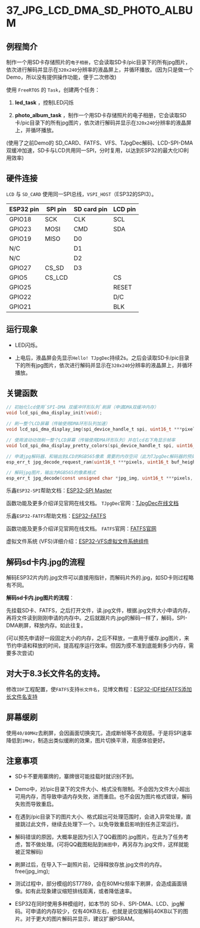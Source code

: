 # 37_JPG_LCD_DMA_SD_PHOTO_ALBUM

## 例程简介

制作一个用SD卡存储照片的`电子相册`，它会读取SD卡/pic目录下的所有jpg图片，依次进行解码并显示在`320x240`分辨率的液晶屏上，并循环播放。(因为只是做一个Demo，所以没有提供操作功能，便于二次修改)

使用 `FreeRTOS` 的 `Task`，创建两个任务：

1. **led_task** ，控制LED闪烁

2. **photo_album_task** ，制作一个用SD卡存储照片的电子相册，它会读取SD卡/pic目录下的所有jpg图片，依次进行解码并显示在`320x240`分辨率的液晶屏上，并循环播放。

(使用了之前Demo的 SD_CARD、FATFS、VFS、TJpgDec解码、LCD-SPI-DMA双缓冲加速，SD卡与LCD共用同一SPI，分时复用，以达到ESP32的最大化IO利用效率)


## 硬件连接

`LCD` 与 `SD_CARD` 使用同一SPI总线，`VSPI_HOST`（ESP32的SPI3）。

ESP32 pin     | SPI pin | SD card pin | LCD pin |
--------------|---------|-------------|---------|
GPIO18        | SCK     | CLK         | SCL     |
GPIO23        | MOSI    | CMD         | SDA     |
GPIO19        | MISO    | D0          |         |
N/C           |         | D1          |         |
N/C           |         | D2          |         |
GPIO27        | CS_SD   | D3          |         |
GPIO5         | CS_LCD  |             | CS      |
GPIO25        |         |             | RESET   |
GPIO22        |         |             | D/C     |
GPIO21        |         |             | BLK     |


## 运行现象

* LED闪烁。

* 上电后，液晶屏会先显示`Hello! TJpgDec`持续2s。之后会读取SD卡/pic目录下的所有jpg图片，依次进行解码并显示在`320x240`分辨率的液晶屏上，并循环播放。


## 关键函数

```c
// 初始化lcd使用`SPI-DMA 双缓冲环形队列`刷屏（申请DMA双缓冲内存）
void lcd_spi_dma_display_init(void);

// 刷一整个LCD屏幕（传输使用DMA环形队列加速）
void lcd_spi_dma_display_img(spi_device_handle_t spi, uint16_t ***pixels);

// 使用波动动效刷一整个LCD屏幕（传输使用DMA环形队列）并在lcd右下角显示帧率
void lcd_spi_dma_display_pretty_colors(spi_device_handle_t spi, uint16_t ***pixels);

// 申请jpg解码器、和输出到LCD的RGB565像素 需要的内存空间（此为TJpgDec解码器的预处理，仅需调用一次。重复调用可能会因为申请的空间超出ESP32可用范围，导致错误。）
esp_err_t jpg_decode_request_ram(uint16_t ***pixels, uint16_t buf_height, uint16_t buf_width);

// 解码jpg图片，输出为RGB565的像素格式
esp_err_t jpg_decode(const unsigned char *jpg_img, uint16_t ***pixels, uint8_t scale);
```

乐鑫`ESP32-SPI`帮助文档：[ESP32-SPI Master](https://docs.espressif.com/projects/esp-idf/zh_CN/stable/esp32/api-reference/peripherals/spi_master.html#)

函数功能及更多介绍详见官网在线文档。
`TJpgDec`官网：[TJpgDec在线文档](http://www.elm-chan.org/fsw/tjpgd/00index.html)

乐鑫`ESP32-FATFS`帮助文档：[ESP32-FATFS](https://docs.espressif.com/projects/esp-idf/zh_CN/stable/esp32/api-reference/storage/fatfs.html)

函数功能及更多介绍详见官网在线文档。
`FATFS`官网：[FATFS官网](http://www.elm-chan.org/fsw/ff/00index_e.html)

虚拟文件系统 (VFS)详细介绍：[ESP32-VFS虚拟文件系统组件](https://docs.espressif.com/projects/esp-idf/zh_CN/latest/esp32/api-reference/storage/vfs.html)


## 解码sd卡内.jpg的流程

解码ESP32片内的.jpg文件可以直接用指针，而解码片外的.jpg，如SD卡则过程略有不同。

**解码sd卡内.jpg图片的流程**：

先挂载SD卡、FATFS，之后打开文件，读.jpg文件，根据.jpg文件大小申请内存，再将文件读到刚刚申请的内存中。之后就跟片内.jpg的解码一样了，解码，SPI-DMA刷屏，释放内存。如此往复。

(可以预先申请好一段固定大小的内存，之后不释放，一直用于缓存.jpg图片，来节约申请和释放的时间，提高程序运行效率。但因为摸不准到底能剩多少内存，需要多次尝试)


## 对大于8.3长文件名的支持。

修改`IDF`工程配置，使`FATFS`支持`长文件名`，见博文教程：[ESP32-IDF给FATFS添加长文件名支持](https://blog.csdn.net/Mark_md/article/details/120290946?spm=1001.2014.3001.5501)


## 屏幕缓刷

使用`40/80MHz`去刷屏，会因画面切换突兀，造成断帧等不良观感。于是将SPI速率降低到`1MHz`，制造出类似缓刷的效果，图片切换平滑，观感体验更好。


## 注意事项

* SD卡不要用寨牌的，寨牌很可能挂载时就识别不到。

* Demo中，对/pic目录下的文件大小、格式没有限制。不会因为文件大小超出可用内存，而导致申请内存失败，进而重启。也不会因为图片格式错误，解码失败而导致重启。

* 在遇到/pic目录下的图片大小、格式超出可处理范围时，会进入异常处理，直接跳过此文件，继续去处理下一个。以免导致重启影响到任务正常运行。

* 解码错误的原因，大概率是因为引入了QQ截图的.jpg图片。在此为了任务考虑，暂不做处理。(可将QQ截图粘贴到`画图`中，再另存为.jpg文件，这样就能被正常解码)

* 刷屏过后，在导入下一副照片前，记得释放存放.jpg文件的内存。free(jpg_img);

* 测试过程中，部分模组的ST7789，会在80MHz频率下刷屏，会造成画面镜像。如有此现象建议缩短排线距离，或者降低速率。

* ESP32在同时使用多种模组时，如本节的 SD卡、SPI-DMA、LCD、jpg解码。可申请的内存较少，仅有40KB左右，也就是说仅能解码40KB以下的图片。对于更大的图片解码并显示，建议扩展PSRAM。
